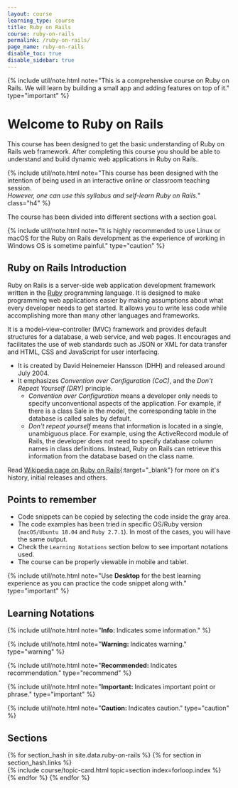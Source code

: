 ```yaml
---
layout: course
learning_type: course
title: Ruby on Rails
course: ruby-on-rails
permalink: /ruby-on-rails/
page_name: ruby-on-rails
disable_toc: true
disable_sidebar: true
---
```


{% include util/note.html
    note="This is a comprehensive course on Ruby on Rails. We will learn by building a small app and adding features on top of it."
    type="important"
%}

# Welcome to Ruby on Rails

This course has been designed to get the basic understanding of Ruby on Rails web framework. After completing this course you should be able to understand and build dynamic web applications in Ruby on Rails.

{% include util/note.html
    note="This course has been designed with the intention of being used in an interactive online or classroom teaching session. <br><em>However, one can use this syllabus and self-learn Ruby on Rails.</em>" class="h4"
%}

The course has been divided into different sections with a section goal.

{% include util/note.html
    note="It is highly recommended to use Linux or macOS for the Ruby on Rails development as the experience of working
    in Windows OS is sometime painful."
    type="caution"
%}

## Ruby on Rails Introduction

Ruby on Rails is a server-side web application development framework written in the [Ruby](/ruby/) programming language.
It is designed to make programming web applications easier by making assumptions about what every developer needs to get started. It allows you to write less code while accomplishing more than many other languages and frameworks.

It is a model–view–controller (MVC) framework and provides default structures for a database, a web service, and web pages.
It encourages and facilitates the use of web standards such as JSON or XML for data transfer and HTML, CSS and JavaScript for user interfacing.

- It is created by David Heinemeier Hansson (DHH) and released around July 2004.
- It emphasizes _Convention over Configuration (CoC)_, and the _Don't Repeat Yourself (DRY)_ principle.
  - _Convention over Configuration_ means a developer only needs to specify unconventional aspects of the application. For example, if there is a class Sale in the model, the corresponding table in the database is called sales by default.
  - _Don't repeat yourself_ means that information is located in a single, unambiguous place. For example, using the ActiveRecord module of Rails, the developer does not need to specify database column names in class definitions. Instead, Ruby on Rails can retrieve this information from the database based on the class name.

Read [Wikipedia page on Ruby on Rails](https://en.wikipedia.org/wiki/Ruby_on_Rails){:target="_blank"} for more on it's history, initial releases and others.

## Points to remember

- Code snippets can be copied by selecting the code inside the gray area.
- The code examples has been tried in specific OS/Ruby version (`macOS/Ubuntu 18.04` and `Ruby 2.7.1`). In most of the cases, you will have the same output.
- Check the `Learning Notations` section below to see important notations used.
- The course can be properly viewable in mobile and tablet.

{% include util/note.html
          note="Use <strong>Desktop</strong> for the best learning experience as you can practice the code snippet along with." type="important" %}

## Learning Notations

{% include util/note.html
          note="<strong>Info: </strong> Indicates some information." %}

{% include util/note.html
          note="<strong>Warning: </strong> Indicates warning." type="warning" %}

{% include util/note.html
          note="<strong>Recommended: </strong> Indicates recommendation." type="recommend" %}

{% include util/note.html
          note="<strong>Important: </strong> Indicates important point or phrase." type="important" %}

{% include util/note.html
          note="<strong>Caution: </strong> Indicates caution." type="caution" %}

## Sections

<div class="section-index">
  <div class="container-fluid">
    <div class="row">
    {% for section_hash in site.data.ruby-on-rails %}
      {% for section in section_hash.links %}
        <div class="col-md-6">
          {% include course/topic-card.html topic=section index=forloop.index %}
        </div>
      {% endfor %}
    {% endfor %}
    </div>
  </div>
</div>
